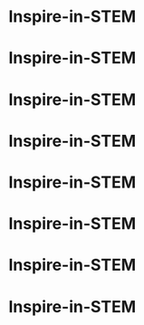 # Inspire-in-STEM # 
# Inspire-in-STEM
# Inspire-in-STEM
# Inspire-in-STEM
# Inspire-in-STEM
# Inspire-in-STEM
# Inspire-in-STEM
# Inspire-in-STEM
